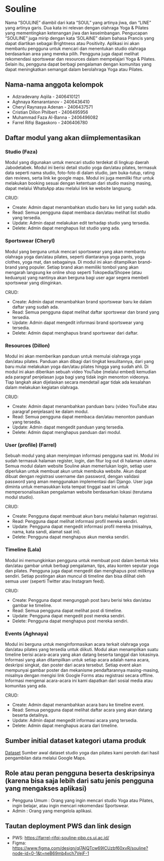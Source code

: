 # Souline
Nama “SOULINE” diambil dari kata “SOUL” yang artinya jiwa, dan “LINE” yang artinya garis. Dua kata ini relevan dengan olahraga Yoga & Pilates yang mementingkan ketenangan jiwa dan keseimbangan. Pengucapan “SOULINE” juga mirip dengan kata ‘SOLAINE” dalam bahasa Prancis yang dapat diartikan sebagai Brightness atau Positivity. Aplikasi ini akan membantu pengguna untuk mencari dan menentukan studio olahraga berdasarkan area yang mereka pilih. Pengguna juga dapat melihat rekomendasi sportswear dan resources dalam mempelajari Yoga & Pilates. Selain itu, pengguna dapat berbagi pengalaman dengan komunitas yang dapat meningkatkan semangat dalam berolahraga Yoga atau Pilates. 

## Nama-nama anggota kelompok
- Adzradevany Aqiila - 2406410121
- Aghnaya Kenarantanov - 2406436410
- Cheryl Raynasya Adenan - 2406437571
- Cristian Dillon Philbert - 2406495956
- Muhammad Faza Al-Banna - 2406496082
- Farrel Rifqi Bagaskoro - 2406406780

## Daftar modul yang akan diimplementasikan
### Studio (Faza)
Modul yang digunakan untuk mencari studio terdekat di lingkup daerah Jabodetabek. Modul ini berisi detail studio yoga dan/atau pilates, termasuk data seperti nama studio, foto-foto di dalam studio, jam buka-tutup, rating dan reviews, serta link ke google maps. Modul ini juga memiliki fitur untuk melakukan booking sesuai dengan ketentuan dari studio masing masing, dapat melalui WhatsApp atau melalui link ke website langsung.

CRUD:
- Create: Admin dapat menambahkan studio baru ke list yang sudah ada.
- Read: Semua pengguna dapat membaca dan/atau melihat list studio yang tersedia.
- Update: Admin dapat melakukan edit terhadap studio yang tersedia.
- Delete: Admin dapat menghapus list studio yang ada.
### Sportswear (Cheryl)
Modul yang berguna untuk mencari sportswear yang akan membantu olahraga yoga dan/atau pilates, seperti diantaranya yoga pants, yoga clothes, yoga mat, dan sebagainya. Di modul ini akan ditampilkan brand-brand yang populer. Setiap brand akan memiliki tombol yang akan mengarah langsung ke online shop seperti Tokopedia/Shopee (atau keduanya) yang nantinya akan berguna bagi user agar segera membeli sportswear yang diinginkan.

CRUD:
- Create: Admin dapat menambahkan brand sportswear baru ke dalam daftar yang sudah ada.
- Read: Semua pengguna dapat melihat daftar sportswear dan brand yang tersedia.
- Update: Admin dapat mengedit informasi brand sportswear yang tersedia.
- Delete: Admin dapat menghapus brand sportswear dari daftar.
### Resources (Dillon)
Modul ini akan memberikan panduan untuk memulai olahraga yoga dan/atau pilates. Panduan akan dibagi dari tingkat kesulitannya, dari yang baru mulai melakukan yoga dan/atau pilates hingga yang sudah ahli. Di modul ini akan diberikan sebuah video YouTube (melalui embed) kemudian ada paragraf penjelasan juga bagi yang tidak ingin menonton videonya. Tiap langkah akan dijelaskan secara mendetail agar tidak ada kesalahan dalam melakukan kegiatan olahraga.

CRUD:
- Create: Admin dapat menambahkan panduan baru (video YouTube atau paragraf penjelasan) ke dalam modul.
- Read: Semua pengguna dapat membaca dan/atau menonton panduan yang tersedia.
- Update: Admin dapat mengedit panduan yang tersedia.
- Delete: Admin dapat menghapus panduan dari modul.
### User (profile) (Farrel)
Sebuah modul yang akan menyimpan informasi pengguna saat ini. Modul ini sudah termasuk halaman register, login, dan fitur log out di halaman utama. Semua modul dalam website Souline akan memerlukan login, setiap user diperlukan untuk membuat akun untuk membuka website. Akun dapat dibuat dengan registrasi username dan password, dengan validasi password yang aman menggunakan implementasi dari Django. User juga diminta untuk memasukkan kota tempat tinggal saat ini untuk mempersonalisasikan pengalaman website berdasarkan lokasi (terutama modul studio).

CRUD:
- Create: Pengguna dapat membuat akun baru melalui halaman registrasi.
- Read: Pengguna dapat melihat informasi profil mereka sendiri.
- Update: Pengguna dapat mengedit informasi profil mereka (misalnya, nama, kata sandi, alamat saat ini).
- Delete: Pengguna dapat menghapus akun mereka sendiri.
### Timeline (Lala)
Modul ini memungkinkan pengguna untuk membuat post dalam bentuk teks dan/atau gambar untuk berbagi pengalaman, tips, atau konten seputar yoga dan pilates. Pengguna juga dapat mengedit dan menghapus post miliknya sendiri. Setiap postingan akan muncul di timeline dan bisa dilihat oleh semua user (seperti Twitter atau Instagram feed).

CRUD:
- Create: Pengguna dapat mengunggah post baru berisi teks dan/atau gambar ke timeline.
- Read: Semua pengguna dapat melihat post di timeline.
- Update: Pengguna dapat mengedit post mereka sendiri.
- Delete: Pengguna dapat menghapus post mereka sendiri.
### Events (Aghnaya)
Modul ini berguna untuk menginformasikan acara terkait olahraga yoga dan/atau pilates yang tersedia untuk diikuti. Modul akan menampilkan suatu timeline berisi acara-acara yang akan datang beserta tanggal dan lokasinya. Informasi yang akan ditampilkan untuk setiap acara adalah nama acara, deskripsi singkat, dan poster dari acara tersebut. Setiap event akan mempunyai gambar poster dan mekanisme pendaftarannya masing-masing, misalnya dengan mengisi link Google Forms atau registrasi secara offline. Informasi mengenai acara-acara ini kami dapatkan dari sosial media atau komunitas yang ada.

CRUD:
- Create: Admin dapat menambahkan acara baru ke timeline event.
- Read: Semua pengguna dapat melihat daftar acara yang akan datang beserta detailnya.
- Update: Admin dapat mengedit informasi acara yang tersedia.
- Delete: Admin dapat menghapus acara dari timeline.

## Sumber initial dataset kategori utama produk
[Dataset](https://github.com/pbp-kelompok-a3/souline/blob/aa663bd0609cfa5165a43fb26f251ec662d359fc/DataSet%20-%20List%20Pilates%20_%20Yoga%20Studio%20Jabodetabek%20(1).csv)
Sumber awal dataset studio yoga dan pilates kami peroleh dari hasil pengambilan data melalui Google Maps.

## Role atau peran pengguna beserta deskripsinya (karena bisa saja lebih dari satu jenis pengguna yang mengakses aplikasi)
- Pengguna Umum : Orang yang ingin mencari studio Yoga atau Pilates, ingin belajar, atau ingin mencari rekomendasi Sportswear.
- Admin : Orang yang mengelola aplikasi.

## Tautan deployment PWS dan link design
- PWS: https://farrel-rifqi-souline-pbp.cs.ui.ac.id/
- Figma: https://www.figma.com/design/ql7AIQTcw69ICUzbf60xvR/souline?node-id=0-1&t=neB69mb4vch7VejF-1
